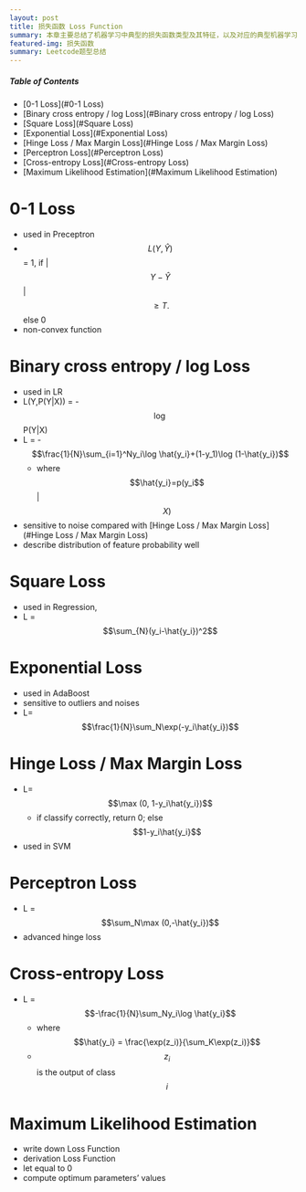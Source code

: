 ```yaml
---
layout: post
title: 损失函数 Loss Function
summary: 本章主要总结了机器学习中典型的损失函数类型及其特征，以及对应的典型机器学习模型。
featured-img: 损失函数
summary: Leetcode题型总结
---
```


##### Table of Contents  
- [0-1 Loss](#0-1 Loss)  
- [Binary cross entropy / log Loss](#Binary cross entropy / log Loss) 
- [Square Loss](#Square Loss)  
- [Exponential Loss](#Exponential Loss)  
- [Hinge Loss / Max Margin Loss](#Hinge Loss / Max Margin Loss)  
- [Perceptron Loss](#Perceptron Loss)  
- [Cross-entropy Loss](#Cross-entropy Loss)
- [Maximum Likelihood Estimation](#Maximum Likelihood Estimation)

<a name="0-1 Loss"/>

# 0-1 Loss

- used in Preceptron
- $$L(Y,\hat{Y})$$ = 1, if \|$$Y-\hat{Y}$$\| $$\geq T.$$ else 0
- non-convex function

<a name="Binary cross entropy / log Loss"/>

# Binary cross entropy / log Loss

- used in LR
- L(Y,P(Y\|X)) = -$$\log$$P(Y\|X)
- L = -$$\frac{1}{N}\sum_{i=1}^Ny_i\log \hat{y_i}+(1-y_1)\log (1-\hat{y_i})$$
    - where $$\hat{y_i}=p(y_i$$\|$$X)$$
- sensitive to noise compared with [Hinge Loss / Max Margin Loss](#Hinge Loss / Max Margin Loss)
- describe distribution of feature probability well

<a name="Square Loss"/>

# Square Loss

- used in Regression,
- L = $$\sum_{N}(y_i-\hat{y_i})^2$$

<a name="Exponential Loss"/>

# Exponential Loss

- used in AdaBoost
- sensitive to outliers and noises
- L=$$\frac{1}{N}\sum_N\exp(-y_i\hat{y_i})$$

<a name="Hinge Loss / Max Margin Loss"/>

# Hinge Loss / Max Margin Loss

- L=$$\max (0, 1-y_i\hat{y_i})$$
    - if classify correctly, return 0; else $$1-y_i\hat{y_i}$$
- used in SVM

<a name="Perceptron Loss"/>

# Perceptron Loss

- L = $$\sum_N\max (0,-\hat{y_i})$$
- advanced hinge loss

<a name="Cross-entropy Loss"/>

# Cross-entropy Loss

- L = $$-\frac{1}{N}\sum_Ny_i\log \hat{y_i}$$
    - where $$\hat{y_i} = \frac{\exp(z_i)}{\sum_K\exp(z_i)}$$
    - $$z_i$$ is the output of class $$i$$


<a name="Maximum Likelihood Estimation"/>

# Maximum Likelihood Estimation

- write down Loss Function
- derivation Loss Function
- let equal to 0
- compute optimum parameters’ values